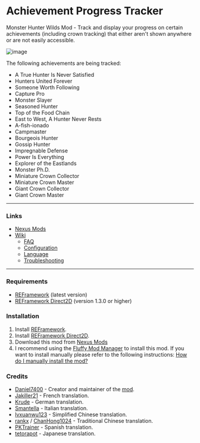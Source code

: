 # Achievement Progress Tracker
Monster Hunter Wilds Mod - Track and display your progress on certain achievements (including crown tracking) that either aren't shown anywhere or are not easily accessible.

![image](https://github.com/user-attachments/assets/ed4d2765-6f00-41fe-a5be-446bce354027)


The following achievements are being tracked:
- A True Hunter Is Never Satisfied
- Hunters United Forever
- Someone Worth Following
- Capture Pro
- Monster Slayer
- Seasoned Hunter
- Top of the Food Chain
- East to West, A Hunter Never Rests
- A-fish-ionado
- Campmaster
- Bourgeois Hunter
- Gossip Hunter
- Impregnable Defense
- Power Is Everything
- Explorer of the Eastlands
- Monster Ph.D.
- Miniature Crown Collector
- Miniature Crown Master
- Giant Crown Collector
- Giant Crown Master
    
***

### Links
- [Nexus Mods](https://www.nexusmods.com/monsterhunterwilds/mods/721)
- [Wiki](https://github.com/Daniel7400/MHWS-Achievement-Progress-Tracker/wiki)
  - [FAQ](https://github.com/Daniel7400/MHWS-Achievement-Progress-Tracker/wiki/FAQ)
  - [Configuration](https://github.com/Daniel7400/MHWS-Achievement-Progress-Tracker/wiki/Configuration)
  - [Language](https://github.com/Daniel7400/MHWS-Achievement-Progress-Tracker/wiki/Language)
  - [Troubleshooting](https://github.com/Daniel7400/MHWS-Achievement-Progress-Tracker/wiki/Troubleshooting)

***

### Requirements
- [REFramework](https://www.nexusmods.com/monsterhunterwilds/mods/93) (latest version)
- [REFramework Direct2D](https://www.nexusmods.com/monsterhunterwilds/mods/142) (version 1.3.0 or higher)

### Installation
1. Install [REFramework](https://www.nexusmods.com/monsterhunterwilds/mods/93).
2. Install [REFramework Direct2D](https://www.nexusmods.com/monsterhunterwilds/mods/142).
3. Download this mod from [Nexus Mods](https://www.nexusmods.com/monsterhunterwilds/mods/721)
4. I recommend using the [Fluffy Mod Manager](https://www.nexusmods.com/site/mods/818) to install this mod. If you want to install manually please refer to the following instructions: [How do I manually install the mod?](https://github.com/Daniel7400/MHWS-Achievement-Progress-Tracker/wiki/FAQ#2-how-do-i-manually-install-the-mod)

### Credits
- [Daniel7400](https://github.com/Daniel7400) - Creator and maintainer of the [mod](https://www.nexusmods.com/monsterhunterwilds/mods/721).
- [Jakiller21](https://www.nexusmods.com/users/3156937) - French translation.
- [Krude](https://github.com/Krude) - German translation.
- [Smantella](https://www.nexusmods.com/users/66169141) - Italian translation.
- [lvxuanwu123](https://www.nexusmods.com/users/12784843) - Simplified Chinese translation.
- [rankx](https://www.nexusmods.com/monsterhunterwilds/users/77159328) / [ChanHong1024](https://github.com/ChanHong1024) - Traditional Chinese translation.
- [PKTrainer](https://next.nexusmods.com/profile/PKTrainer) - Spanish translation.
- [tetorapot](https://www.nexusmods.com/users/220084629) - Japanese translation.